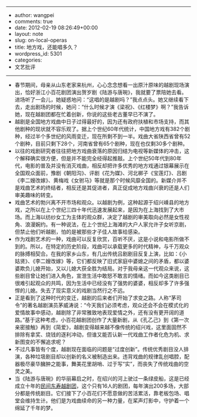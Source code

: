 - --
- author: wangpei
- comments: true
- date: 2012-02-19 08:26:49+00:00
- layout: note
- slug: on-local-operas
- title: 地方戏，还能唱多久？
- wordpress_id: 5301
- categories:
- 文艺批评
- --
- 春节期间，母亲从山东老家来杭州，心心念念想看一出原汁原味的越剧现场演出，恰好浙江小百花剧团演出贺岁剧《陆游与唐琬》，我就要了票陪她去看。进场听了一会儿，她疑惑地问：“这唱的是越剧吗？”我点点头。她又继续看下去，走出剧场的时候，她问：“什么时候才演《梁祝》、《红楼梦》啊？”我告诉她，现在越剧团都在忙着创新，你说的这些老古董早已不演了。
- 越剧是全国地方戏曲中日子过得最好的，因为还有政府扶植和市场支持，而其他剧种的现状就不容乐观了。据上个世纪60年代统计，中国地方戏有382个剧种，经过半个多世纪的风雨变迁，现在所剩不到一半。戏曲大省陕西省曾有52个剧种，目前只剩下28个，河南省曾有65个剧种，现在也仅剩30多个剧种。
- 以往的戏剧研究者往往把地方戏曲衰落的原因归结为电视等新媒体的冲击，这个解释确实很方便，但是并不能完全经得起推敲。上个世纪50年代到80年代，电影的普及并没有消灭戏曲，相反却把许多优秀的地方戏通过银幕展示在全国观众面前，豫剧《朝阳沟》、评剧《花为媒》、河北梆子《宝莲灯》、吕剧《李二嫂改嫁》、黄梅戏《女驸马》等就是那个时候风靡全国的。新媒介并不是戏曲艺术的终结者，相反还是其促进者，真正促成地方戏曲兴衰的还是人们审美趣味的转变。
- 戏曲艺术的勃兴离不开市场和观众。以越剧为例，这种起源于绍兴嵊县的地方戏，之所以在上个世纪三四十年代迅速发展起来，是因为在上海找到了大市场。而上海以纺纱女工为主体的观众群，决定了越剧的审美取向必然是女性视角、浪漫婉约。有一种说法，在上个世纪上海滩的大户人家允许子女听京剧，但禁止他们听越剧，怕的是被那些才子佳人故事给感染。
- 作为戏剧艺术的一种，戏曲可以反复欣赏，百听不厌，这是小说和电影所做不到的。所以，在特定的历史阶段，戏曲可以承载更多的时代精神，与千万观众的脉搏相契合。在我的家乡山东，有几出传统吕剧剧目反复上演，比如：《小姑贤》、《李二嫂改嫁》等，它们都反映了旧式家庭中婆媳之间的矛盾，都以婆婆欺负儿媳开始，又以儿媳大获全胜为结局。对于我母亲这一代观众来说，这些剧目曾让她们进入角色，宣泄生活中敢怒不敢言的情绪。而如今这类剧目已很难引起观众的共鸣，因为生活中已经没有了强势的婆婆，相反却多了许多强悍的儿媳。失去了现实意义的戏剧当然行之不远。
- 正是看到了这种时代的变迁，越剧的后来者们开始了求变之路。人称“茅司令”的著名越剧演员茅威涛说：“今天我们必须考虑，观众还会不会在模式化的爱情故事中感动，越剧除了非常雅致地表现爱情之外，还有没有更开阔的道路。”基于这种考虑，小百花越剧团创作了大量新剧，从《孔乙己》到《第一次亲密接触》再到《简爱》，越剧变得越来越不像传统的绍兴戏，这里面固然不排除有拿奖、烧钱的逐利冲动，但谁又能否认新一代戏曲工作者化危为机、求新图变的不懈追求呢？
- 不过凡事皆有个度，越剧现在面临的问题是“过度创新”。传统优秀剧目没人排演，各种垃圾剧目却以创新的名义被制造出来。违背戏曲的规律乱创唱腔，配器极尽豪华臃肿之能事，舞美花里胡哨、过于写“实”，而丧失了传统戏曲的空灵之美。
- 当《陆游与唐琬》的华丽幕启之时，在绍兴的河上驶过一条绿皮船，这是已经成立十年的[民间东寿越剧团](http://epaper.shaoxing.com.cn/sxrb/html/2012-02/09/content_630812.htm)，这个只有16人的剧团，每年演出200多场，大部分都是传统剧目。它们接下了小百花们不愿意做的苦活累活，靠老板包场、唱堂会维持生计。他们是为戏曲续命的另一种力量，在桨声灯影中，守护着一个绵延了千年的梦。
